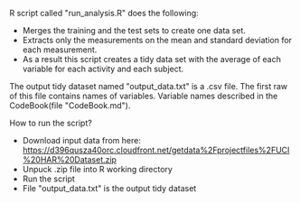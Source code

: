 R script called "run_analysis.R" does the following:
* Merges the training and the test sets to create one data set.
* Extracts only the measurements on the mean and standard deviation for each measurement.
* As a result this script creates a tidy data set with the average of each variable for each activity and each subject.

The output tidy dataset named "output_data.txt" is a .csv file. The first raw of this file contains names of variables. Variable names described in the CodeBook(file "CodeBook.md").

How to run the script?
* Download input data from here: https://d396qusza40orc.cloudfront.net/getdata%2Fprojectfiles%2FUCI%20HAR%20Dataset.zip
* Unpuck .zip file into R working directory
* Run the script
* File "output_data.txt" is the output tidy dataset
